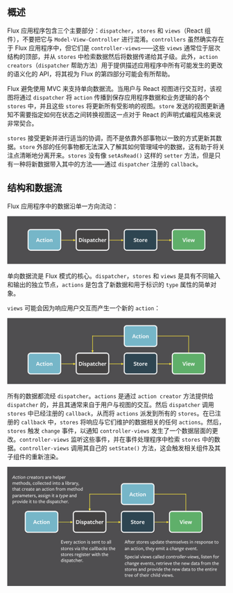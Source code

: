 ## 概述

Flux 应用程序包含三个主要部分：`dispatcher`，`stores` 和 `views`（React 组件），不要把它与 `Model-View-Controller` 进行混淆。`controllers` 虽然确实存在于 Flux 应用程序中，但它们是 `controller-views`——这些 `views` 通常位于层次结构的顶部，并从 `stores` 中检索数据然后将数据传递给其子级。此外，`action creators`（`dispatcher` 帮助方法）用于提供描述应用程序中所有可能发生的更改的语义化的 API，将其视为 Flux 的第四部分可能会有所帮助。

Flux 避免使用 MVC 来支持单向数据流。当用户与 React 视图进行交互时，该视图将通过 `dispatcher` 将 `action` 传播到保存应用程序数据和业务逻辑的各个 `stores` 中，并且这些 `stores` 将更新所有受影响的视图。`store` 发送的视图更新通知不需要指定如何在状态之间转换视图这一点对于 React 的声明式编程风格来说非常契合。

`stores` 接受更新并进行适当的协调，而不是依靠外部事物以一致的方式更新其数据。`store` 外部的任何事物都无法深入了解其如何管理域中的数据，这有助于将关注点清晰地分离开来。`stores` 没有像 `setAsRead()` 这样的 `setter` 方法，但是只有一种将新数据带入其中的方法——通过 `dispatcher` 注册的 `callback`。

## 结构和数据流

Flux 应用程序中的数据沿单一方向流动：

![单向数据流1](../assets/images/flux1.png)

单向数据流是 Flux 模式的核心。`dispatcher`，`stores` 和 `views` 是具有不同输入和输出的独立节点，`actions` 是包含了新数据和用于标识的 `type` 属性的简单对象。

`views` 可能会因为响应用户交互而产生一个新的 `action`：

![单向数据流2](../assets/images/flux2.png)

所有的数据都流经 `dispatcher`。`actions` 是通过 `action creator` 方法提供给 `dispatcher` 的，并且其通常来自于用户与视图的交互。然后 `dispatcher` 调用 `stores` 中已经注册的 `callback`，从而将 `actions` 派发到所有的 `stores`。在已注册的 `callback` 中，`stores` 将响应与它们维护的数据相关的任何 `actions`。然后，`stores` 触发 `change` 事件，以通知 `controller-views` 发生了一个数据层面的更改。`controller-views` 监听这些事件，并在事件处理程序中检索 `stores` 中的数据。`controller-views` 调用其自己的 `setState()` 方法，这会触发相关组件及其子组件的重新渲染。

![单向数据流3](../assets/images/flux3.png)
